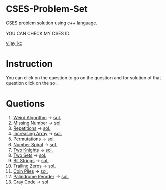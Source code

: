 # CSES-Problem-Set
CSES problem solution using c++ language.<br><br>
YOU CAN CHECK MY CSES ID.<br>

[vijay_kc](https://cses.fi/user/202163)<br>
# Instruction
You can click on the question to go on the question and for solution of that question click on the sol.
# Quetions

1. [Weird Algorithm](https://cses.fi/problemset/task/1068) -> [sol.](https://github.com/vijay-kc/CSES-Problem-Set/blob/main/Weird_Algorithm.cpp)<br>
2. [Missing Number](https://cses.fi/problemset/task/1083) -> [sol.](https://github.com/vijay-kc/CSES-Problem-Set/blob/main/Missing_Number.cpp)<br>
3. [Repetitions](https://cses.fi/problemset/task/1069) -> [sol.](https://github.com/vijay-kc/CSES-Problem-Set/blob/main/repititions.cpp)<br>
4. [Increasing Array](https://cses.fi/problemset/task/1094) -> [sol.](https://github.com/vijay-kc/CSES-Problem-Set/blob/main/increasingarray.cpp)<br>
5. [Permutations](https://cses.fi/problemset/task/1070) -> [sol.](https://github.com/vijay-kc/CSES-Problem-Set/blob/main/palindrome_recorder.cpp)<br>
6. [Number Spiral](https://cses.fi/problemset/task/1071) -> [sol.](https://github.com/vijay-kc/CSES-Problem-Set/blob/main/number_spiral.cpp)<br>
7. [Two Knights](https://cses.fi/problemset/task/1072) -> [sol.](https://github.com/vijay-kc/CSES-Problem-Set/blob/main/two_knights.cpp)<br>
8. [Two Sets](https://cses.fi/problemset/task/1092) -> [sol.]()<br>
9. [Bit Strings](https://cses.fi/problemset/task/1617) -> [sol.](https://github.com/vijay-kc/CSES-Problem-Set/blob/main/bit_string.cpp)<br>
10. [Trailing Zeros](https://cses.fi/problemset/task/1618) -> [sol.](https://github.com/vijay-kc/CSES-Problem-Set/blob/main/trailing_zero.cpp)<br>
11. [Coin Piles](https://cses.fi/problemset/task/1754) -> [sol.](https://github.com/vijay-kc/CSES-Problem-Set/blob/main/coin_piles.cpp)<br>
12. [Palindrome Reorder](https://cses.fi/problemset/task/1755) -> [sol.](https://github.com/vijay-kc/CSES-Problem-Set/blob/main/palindrome_recorder.cpp)<br>
13. [Gray Code](https://cses.fi/problemset/task/2205) -> [sol](https://github.com/vijay-kc/CSES-Problem-Set/blob/main/gray_code.cpp)<br>
